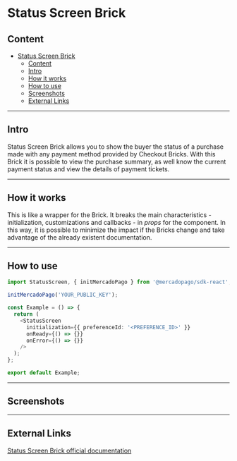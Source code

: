 # Status Screen Brick

## Content

- [Status Screen Brick](#status-screen-brick)
  - [Content](#content)
  - [Intro](#intro)
  - [How it works](#how-it-works)
  - [How to use](#how-to-use)
  - [Screenshots](#screenshots)
  - [External Links](#external-links)

---

## Intro

Status Screen Brick allows you to show the buyer the status of a purchase made with any payment method provided by Checkout Bricks. With this Brick it is possible to view the purchase summary, as well know the current payment status and view the details of payment tickets.

---

## How it works

This is like a wrapper for the Brick. It breaks the main characteristics - initialization, customizations and callbacks - in _props_ for the component. In this way, it is possible to minimize the impact if the Bricks change and take advantage of the already existent documentation.

---

## How to use

```ts
import StatusScreen, { initMercadoPago } from '@mercadopago/sdk-react';

initMercadoPago('YOUR_PUBLIC_KEY');

const Example = () => {
  return (
    <StatusScreen
      initialization={{ preferenceId: '<PREFERENCE_ID>' }}
      onReady={() => {}}
      onError={() => {}}
    />
  );
};

export default Example;
```

---

## Screenshots

---

## External Links

[Status Screen Brick official documentation](https://www.mercadopago.com/developers/en/docs/checkout-bricks/status-screen-brick/introduction)
